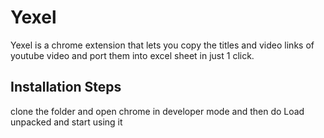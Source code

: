 # Yexel

Yexel is a chrome extension that lets you copy the titles and video links of youtube video and port them into excel sheet in just 1 click.

## Installation Steps
clone the folder and open chrome in developer mode and then do Load unpacked and start using it 